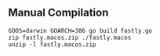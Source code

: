 ## Manual Compilation

```
GOOS=darwin GOARCH=386 go build fastly.go
zip fastly.macos.zip ./fastly.macos
unzip -l fastly.macos.zip
```
